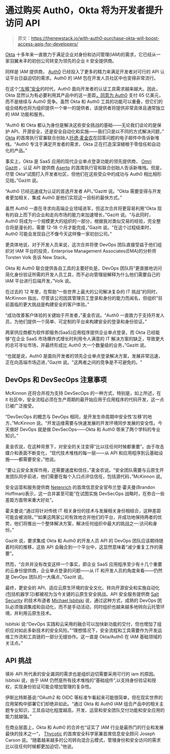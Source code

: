 # 通过购买 Auth0，Okta 将为开发者提升访问 API

> 原文：<https://thenewstack.io/with-auth0-purchase-okta-will-boost-access-apis-for-developers/>

[Okta](https://www.okta.com) 十多年来一直致力于满足企业对身份和访问管理(IAM)的需求，它已经从一家羽翼未丰的初创公司转变为领先的企业 it 安全提供商。

同样是 IAM 提供商， [Auth0](https://auth0.com/) 已经投入了更多的精力来满足开发者对可行的 API 认证平台日益迫切的需求。Auth0 的 IAM 包在开发人员社区中也变得非常流行。

在这个[“左移”安全](https://thenewstack.io/the-great-shift-left-what-changes-for-developers-and-security-teams/)的时代，Auth0 面向开发者的认证工具需求越来越大。因此，Okta 显然认为有必要利用其产品中的这一差距[，同意为 Auth0](https://www.okta.com/press-room/press-releases/okta-signs-agreement-to-acquire-auth0/) 支付 65 亿美元，而不是继续与 Auth0 竞争。虽然 Okta 和 Auth0 工具的功能可以重叠，但它们的组合结构也将为组织提供一个单一的提供者，该提供者将提供非常具体且通常独立的 IAM 功能和服务。

“Auth0 和 Okta 都认为身份是解决这些安全挑战的基础——无论我们谈论的是保护 API、开源安全，还是安全自动化和实施——我们只是以不同的方式解决问题，” [Okta](https://developer.okta.com/?utm_content=inline-mention) 的首席执行官兼联合创始人[托德·麦金农](https://www.linkedin.com/in/toddmckinnon)在回答问题的电子邮件中告诉新堆栈。“Auth0 专注于满足开发者的需求，Okta 正在打造深深植根于零信任和自动化的产品。”

事实上，Okta 是 SaaS 应用的现代企业单点登录功能的领先提供商， [Omri Gazitt](https://www.linkedin.com/in/ogazitt) ，认证 API 提供商 [Aserto](https://www.aserto.com/) 的首席执行官和联合创始人告诉新堆栈。但是，尽管 Okta“试图打入开发者社区，但他们在这些受众中的成功与 Auth0 相比相形见绌，”Gazitt 说。

“Auth0 已经迅速成为认证的首选开发者 API，”Gazitt 说。“Okta 需要变得与开发者更加相关，集成 Auth0 是他们实现这一目标的最快方式。”

虽然 Auth0 一直在寻求向高端企业领域进军，但这次合并将更容易利用“Okta 现有的自上而下的企业和走向市场的能力来加速增长，”Gazitt 说。“与此同时，Auth0 将成为一个规模更大的组织的一部分，根据我对类似交易的经验，完全整合将是漫长的，需要 12-18 个月才能完成，”Gazitt 说。“在这个过程结束时，Auth0 可能会发现自己不像今天这样像一家初创公司。”

更具体地说，对于开发人员来说，这次合并将使 DevOps 团队直接受益于他们组织对 IAM 平台的投资，Enterprise Management Associates(EMA)的分析师 Torsten Volk 告诉 New Stack。

Okta 和 Auth0 联合提供各自工具的主要好处是，DevOps 团队将“更直接地访问简化身份验证所需的开发人员工具，而不必向管理层解释为什么他们需要自己的 IAM 平台进行后端开发，”Volk 说。

在过去的 12 年里，在帮助“一些世界上最大的公司解决复杂的 IT 挑战”的同时，McKinnon 指出，尽管该公司因其管理员工登录和身份的能力而闻名，但组织“目前面临的更大挑战是构建安全的客户体验。”

“成功改善客户体验的关键始于开发者，”麦金农说。“Auth0 一直致力于支持开发人员，为他们提供一个简单、可定制的平台来构建安全的登录和身份验证。”

两家供应商都为软件即服务(SaaS)应用程序提供企业单点登录，而 Okta 已经能够“在企业 SaaS 市场爆炸式增长时利用令人满意的 IT 解决方案的缺乏，导致更大的总可寻址市场，并最终形成比 Auth0 大一个数量级的业务，”Gazitt 说。

“也就是说，Auth0 是面向开发者的领先企业单点登录解决方案，发展非常迅速，正在向高端市场迈进，”Gazitt 说。"这两者之间的竞争是不可避免的。"

## DevOps 和 DevSecOps 注意事项

McKinnon 还将合并视为支持 DevSecOps 的一种方式，特别是，如上所述，在 it 社区中，安全流程必须在生产周期的最开始应用于应用程序的代码开发，这一点已被广泛接受。

“DevSecOps 的概念与 DevOps 相同，是开发生命周期中安全性‘左移’的地方，”McKinnon 说。“开发运维需要与快速发展的开发环境同步发展的安全性。今天做好 DevOps 就是做 DevSecOps——Okta 和 Auth0 带来了两个学科的专业知识。”

麦金农说，在这种背景下，对安全的关注变得“比以往任何时候都重要”。由于攻击媒介和表面不断变化，“现代技术堆栈的每一层——从 API 和应用程序到云基础设施——都需要安全，”他说。

“要让云安全发挥作用，还需要速度和信任，”麦金农说。“安全团队需要与云原生开发团队同步前进，他们需要在每个入口点评估信任，包括源代码，”McKinnon 说。

安全运营和服务提供商 [Netenrich](https://netenrich.com/) 的首席信息安全官布兰登·霍夫曼(Brandon Hoffman)表示，这一合并甚至可能“在试图实施 DevSecOps 战略时，在弥合一些差距方面带来重大好处”。

霍夫曼说:“通过将针对传统 IT 相关身份的技术与发展相关身份相结合，这种差距可能会被消除。”“如果这两家公司有效地合并他们的平台，并成功地保持两者的优势，他们将推出一个整体解决方案，解决任何组织中最大的挑战之一:访问和身份。”

Gazitt 说，要求集成 Okta 和 Auth0 的开发人员 API 的 DevOps 团队应该期待随着时间的推移，这些 API 会融合到一个平台中，这显然意味着“减少重复工作的需要”。

然而，“合并并没有改变这样一个事实，即企业 SaaS 应用程序至少有十几个重要的云身份提供商，企业单点登录的问题——从 IT 和开发人员的角度来看——仍然是 DevOps 团队的一大痛点，”Gazitt 说。

最终，更安全的 API、适应云原生环境的安全文化、转向开源安全和实施自动化(包括机器学习)都被视为当今关键的云原生安全挑战。API 安全服务提供商 [Salt Security](https://salt.security/) 的技术布道者 [Michael Isbitski](https://www.linkedin.com/in/michael-isbitski-45728737) 说，通过这种方式，成熟的 DevOps 团队必须强调集成和自动化，而不是手动活动，同时组织也越来越多地转向云托管环境，并利用云原生技术。

Isbitski 说:“DevOps 实践和云采用的融合可以加快新功能的交付，但也增加了组织应对如此多新技术的安全风险。”“理想情况下，安全流程和工具需要作为开发运维工作流和工具链的一部分无缝协作。这一直是 Okta/Auth0 在 IAM 基础领域的关注点。”

## API 挑战

填补 API 所代表的安全漏洞的需求也是组织迫切需要采用可行的 iam 的原因。Isbitski 说，由于 IAM 仍然是所有技术堆栈的“基础组件”,以支持身份验证和授权，实现身份验证可能会增加管理的复杂性。

伊斯比特斯基说:“OAuth2 和 OIDC 等标准乍看起来可能很简单，但在现实世界的应用架构中部署它们却绝非如此。“通过 Okta 和 Auth0 IAM 组合产品中的相关主题专业知识，工具自动化程度越高，开发、运营和安全团队交付功能和安全应用的能力就越强。”

在商业层面上，Okta 和 Auth0 的合并也“证实了 IAM 行业是最热门的行业和发展最快的技术之一”， [Thycotic](http://www.thycotic.com/) 的首席安全科学家兼首席信息安全顾问 Joseph Carson 说。“随着越来越多的公司转向混合云模式，管理身份和安全访问的需求比以往任何时候都更加迫切，”他说。

<svg xmlns:xlink="http://www.w3.org/1999/xlink" viewBox="0 0 68 31" version="1.1"><title>Group</title> <desc>Created with Sketch.</desc></svg>